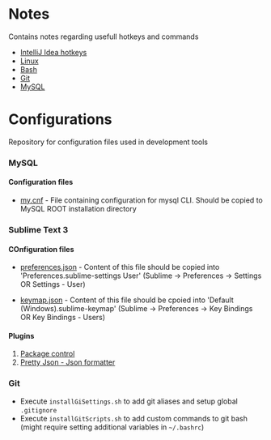 # Notes
Contains notes regarding usefull hotkeys and commands

* [IntelliJ Idea hotkeys](notes/intellijHotkeys.md)
* [Linux](notes/linux.md)
* [Bash](notes/bash.md)
* [Git](notes/git.md)
* [MySQL](notes/mysql.md)

# Configurations
Repository for configuration files used in development tools

### MySQL

#### Configuration files

* [my.cnf](config/mysql/my.cnf) - File containing configuration for mysql CLI. Should be copied to MySQL ROOT installation directory

### Sublime Text 3

#### COnfiguration files

* [preferences.json](config/sublime/preferences.json) - Content of this file should be copied into 'Preferences.sublime-settings User' (Sublime -> Preferences -> Settings OR Settings - User)

* [keymap.json](config/sublime/keymap.json) - Content of this file should be cpoied into 'Default (Windows).sublime-keymap' (Sublime -> Preferences -> Key Bindings OR Key Bindings - Users)

#### Plugins
1. [Package control](https://packagecontrol.io/installation)
2. [Pretty Json - Json formatter](https://github.com/dzhibas/SublimePrettyJson)

### Git

- Execute `installGiSettings.sh` to add git aliases and setup global `.gitignore`
- Execute `installGitScripts.sh` to add custom commands to git bash (might require setting additional variables in `~/.bashrc`)
